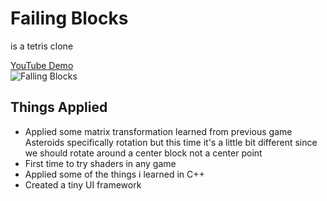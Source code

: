 # Failing Blocks

is a tetris clone

<div>
<a href="https://www.youtube.com/watch?v=rijrraYP1Ic">YouTube Demo</a>
</div>

<img src="https://i.ytimg.com/vi/rijrraYP1Ic/hqdefault.jpg?sqp=-oaymwEcCNACELwBSFXyq4qpAw4IARUAAIhCGAFwAcABBg==&rs=AOn4CLBPnCgvHqstliX1NCOpgml-eM3XLQ" alt="Falling Blocks">

## Things Applied
- Applied some matrix transformation learned from previous game Asteroids specifically rotation but this time it's a little bit different since we should rotate around a center block not a center point
- First time to try shaders in any game
- Applied some of the things i learned in C++
- Created a tiny UI framework